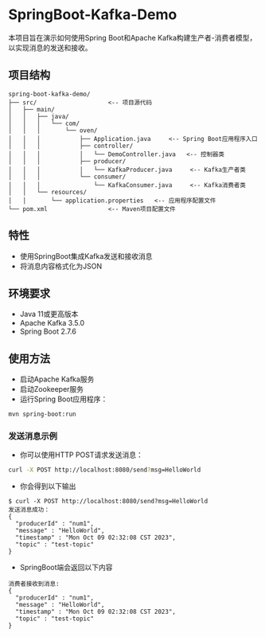 # SpringBoot-Kafka-Demo

本项目旨在演示如何使用Spring Boot和Apache Kafka构建生产者-消费者模型，以实现消息的发送和接收。

## 项目结构
    spring-boot-kafka-demo/
    ├── src/                    <-- 项目源代码
    │   ├── main/
    │   │   ├── java/
    │   │   │   └── com/
    │   │   │       └── oven/
    │   │   │           ├── Application.java     <-- Spring Boot应用程序入口
    │   │   │           ├── controller/
    │   │   │           │   └── DemoController.java   <-- 控制器类
    │   │   │           ├── producer/
    │   │   │           │   └── KafkaProducer.java     <-- Kafka生产者类
    │   │   │           └── consumer/
    │   │   │               └── KafkaConsumer.java     <-- Kafka消费者类
    │   │   └── resources/
    │   │       └── application.properties   <-- 应用程序配置文件
    └── pom.xml                 <-- Maven项目配置文件
## 特性
- 使用SpringBoot集成Kafka发送和接收消息
- 将消息内容格式化为JSON

## 环境要求
- Java 11或更高版本
- Apache Kafka 3.5.0
- Spring Boot 2.7.6

## 使用方法
- 启动Apache Kafka服务
- 启动Zookeeper服务
- 运行Spring Boot应用程序：
```bash
mvn spring-boot:run
```

### 发送消息示例
- 你可以使用HTTP POST请求发送消息：
```bash
curl -X POST http://localhost:8080/send?msg=HelloWorld
```
- 你会得到以下输出
```
$ curl -X POST http://localhost:8080/send?msg=HelloWorld
发送消息成功：
{
  "producerId" : "num1",
  "message" : "HelloWorld",
  "timestamp" : "Mon Oct 09 02:32:08 CST 2023",
  "topic" : "test-topic"
}
```
- SpringBoot端会返回以下内容
```
消费者接收到消息:
{
  "producerId" : "num1",
  "message" : "HelloWorld",
  "timestamp" : "Mon Oct 09 02:32:08 CST 2023",
  "topic" : "test-topic"
}
```





